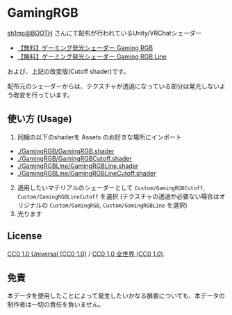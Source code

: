 # GamingRGB

[sh1mc@BOOTH](https://sh1mc.booth.pm/) さんにて配布が行われているUnity/VRChatシェーダー

- [【無料】ゲーミング発光シェーダー Gaming RGB](https://sh1mc.booth.pm/items/2296573)
- [【無料】ゲーミング発光シェーダー Gaming RGB Line](https://booth.pm/ja/items/2303369)

および、上記の改変版(Cutoff shader)です。

配布元のシェーダーからは、テクスチャが透過になっている部分は発光しないよう改変を行っています。

## 使い方 (Usage)

1. 同梱の以下のshaderを Assets のお好きな場所にインポート
  - [./GamingRGB/GamingRGB.shader](./GamingRGB/GamingRGB.shader)
  - [./GamingRGB/GamingRGBCutoff.shader](./GamingRGB/GamingRGBCutoff.shader)
  - [./GamingRGBLine/GamingRGBLine.shader](./GamingRGBLine/GamingRGBLine.shader)
  - [./GamingRGBLine/GamingRGBLineCutoff.shader](./GamingRGBLine/GamingRGBLineCutoff.shader)
2. 適用したいマテリアルのシェーダーとして `Custom/GamingRGBCutoff`, `Custom/GamingRGBLineCutoff` を選択 (テクスチャの透過が必要ない場合はオリジナルの `Custom/GamingRGB`, `Custom/GamingRGBLine` を選択)
3. 光ります

## License

[CC0 1.0 Universal (CC0 1.0)](https://creativecommons.org/publicdomain/zero/1.0/) / [CC0 1.0 全世界 (CC0 1.0)](https://creativecommons.org/publicdomain/zero/1.0/deed.ja).

## 免責

本データを使用したことによって発生したいかなる損害についても、本データの制作者は一切の責任を負いません。
